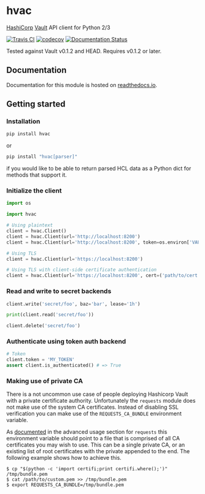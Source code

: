 # hvac

[HashiCorp](https://hashicorp.com/) [Vault](https://www.vaultproject.io) API client for Python 2/3

[![Travis CI](https://travis-ci.org/hvac/hvac.svg?branch=master)](https://travis-ci.org/hvac/hvac) [![codecov](https://codecov.io/gh/hvac/hvac/branch/master/graph/badge.svg)](https://codecov.io/gh/hvac/hvac) [![Documentation Status](https://readthedocs.org/projects/hvac/badge/)](https://hvac.readthedocs.io/en/latest/?badge=latest)

Tested against Vault v0.1.2 and HEAD. Requires v0.1.2 or later.

## Documentation

Documentation for this module is hosted on [readthedocs.io](https://hvac.readthedocs.io/en/latest/).

## Getting started

### Installation

```bash
pip install hvac
```
or
```bash
pip install "hvac[parser]"
```
if you would like to be able to return parsed HCL data as a Python dict for methods that support it.

### Initialize the client

```python
import os

import hvac

# Using plaintext
client = hvac.Client()
client = hvac.Client(url='http://localhost:8200')
client = hvac.Client(url='http://localhost:8200', token=os.environ['VAULT_TOKEN'])

# Using TLS
client = hvac.Client(url='https://localhost:8200')

# Using TLS with client-side certificate authentication
client = hvac.Client(url='https://localhost:8200', cert=('path/to/cert.pem', 'path/to/key.pem'))

```

### Read and write to secret backends

```python
client.write('secret/foo', baz='bar', lease='1h')

print(client.read('secret/foo'))

client.delete('secret/foo')
```

### Authenticate using token auth backend

```python
# Token
client.token = 'MY_TOKEN'
assert client.is_authenticated() # => True
```

### Making use of private CA

There is a not uncommon use case of people deploying Hashicorp Vault with a private certificate authority. Unfortunately the `requests` module does not make use of the system CA certificates. Instead of disabling SSL verification you can make use of the `REQUESTS_CA_BUNDLE` environment variable.

As [documented](http://docs.python-requests.org/en/master/user/advanced/) in the advanced usage section for `requests` this environment variable should point to a file that is comprised of all CA certificates you may wish to use. This can be a single private CA, or an existing list of root certificates with the private appended to the end. The following example shows how to achieve this.

```
$ cp "$(python -c 'import certifi;print certifi.where();')" /tmp/bundle.pem
$ cat /path/to/custom.pem >> /tmp/bundle.pem
$ export REQUESTS_CA_BUNDLE=/tmp/bundle.pem
```
